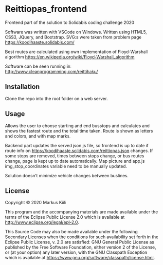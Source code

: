 # Reittiopas_frontend

Frontend part of the solution to Solidabis coding challenge 2020

Software was written with VSCode on Windows.
Written using HTML5, CSS3, JQuery, and Bootstrap.
SVG:s were taken from problem page https://koodihaaste.solidabis.com/

Best routes are calculated using own implementation of Floyd-Warshall algorithm 
https://en.wikipedia.org/wiki/Floyd-Warshall_algorithm

Software can be seen running in: http://www.cleanprogramming.com/reittihaku/

## Installation

Clone the repo into the root folder on a web server. 

## Usage

Allows the user to choose starting and end busstops and calculates and shows the fastest route and the total time taken.
Route is shown as letters and colors, and with map marks.

Backend part updates the served json.js file, so frontend is up to date if route info 
on https://koodihaaste.solidabis.com/reittiopas.json changes.
If some stops are removed, times between stops change, or bus routes change, page is kept up to date automatically.
Map picture and app.js img_stop_coordinates variable need to be manually updated. 

Solution doesn't minimize vehicle changes between buslines.

## License

Copyright © 2020 Markus Kiili

This program and the accompanying materials are made available under the
terms of the Eclipse Public License 2.0 which is available at
http://www.eclipse.org/legal/epl-2.0.

This Source Code may also be made available under the following Secondary
Licenses when the conditions for such availability set forth in the Eclipse
Public License, v. 2.0 are satisfied: GNU General Public License as published by
the Free Software Foundation, either version 2 of the License, or (at your
option) any later version, with the GNU Classpath Exception which is available
at https://www.gnu.org/software/classpath/license.html.
